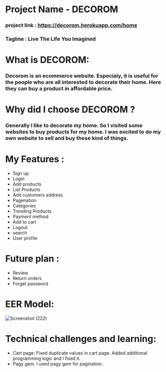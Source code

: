 <!-- # README

This README would normally document whatever steps are necessary to get the
application up and running.

Things you may want to cover:

* Ruby version

* System dependencies

* Configuration

* Database creation

* Database initialization

* How to run the test suite

* Services (job queues, cache servers, search engines, etc.)

* Deployment instructions

* ... -->
# Project Name - DECOROM
### project link : https://decorom.herokuapp.com/home
### Tagline : Live The Life You Imagined
# What is DECOROM:
###  Decorom is an ecommerce website.  Especialy, it is useful for the people who are all interested to decorate their home. Here they can buy a product in affordable price.

# Why did I choose DECOROM ?  
### Generally I like to decorate my home. So I visited some websites to buy products for my home. I was excited to do my own website to sell and buy these kind of things.

# My Features :

* Sign up 
* Login 
* Add products 
* List Products 
* Add customers address 
* Pagenation 
* Categories 
* Trending Products
* Payment method 
* Add to cart
* Logout
* search
* User profile
# Future plan :
* Review 
* Return orders
* Forget password

# EER Model:
![Screenshot (222)](https://user-images.githubusercontent.com/82790009/185984290-d432a417-5bb3-4171-bfe5-eb520d8cbd9a.png)

# Technical challenges and learning:
* Cart page:
  Fixed duplicate values in cart page. Added additional programming logic and I fixed it.
* Pagy gem.
   I used pagy gem for pagination .



